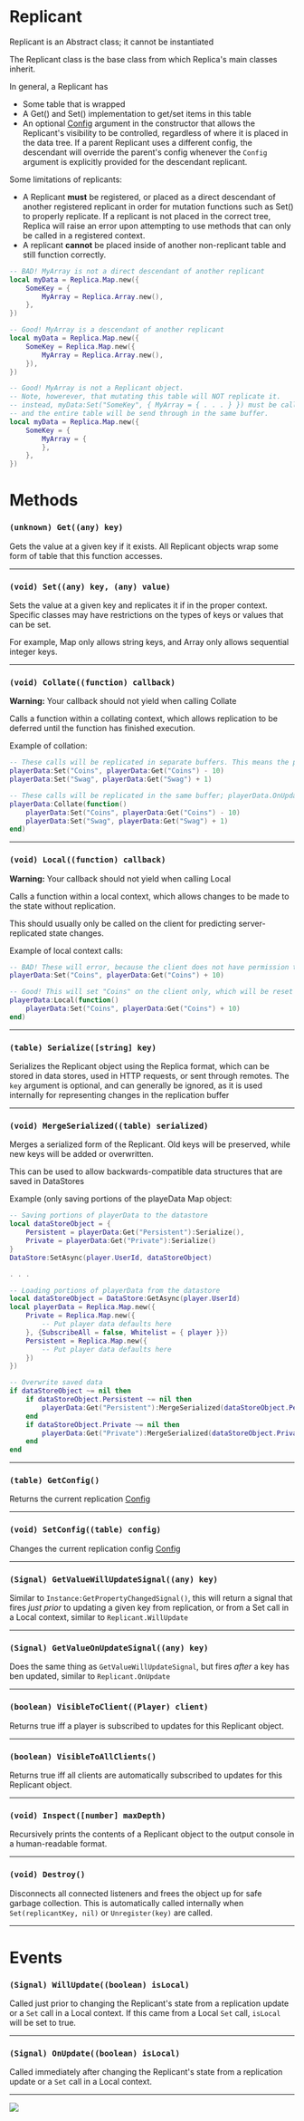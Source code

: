 # Replicant

Replicant is an Abstract class; it cannot be instantiated

The Replicant class is the base class from which Replica's main classes inherit.

In general, a Replicant has
- Some table that is wrapped
- A Get() and Set() implementation to get/set items in this table
- An optional [Config](https://github.com/headjoe3/Replica/blob/master/docs/Config.md) argument in the constructor that allows the Replicant's visibility to be controlled, regardless of where it is placed in the data tree. If a parent Replicant uses a different config, the descendant will override the parent's config whenever the `Config` argument is explicitly provided for the descendant replicant.

Some limitations of replicants:
- A Replicant **must** be registered, or placed as a direct descendant of another registered replicant in order for mutation functions such as Set() to properly replicate. If a replicant is not placed in the correct tree, Replica will raise an error upon attempting to use methods that can only be called in a registered context.
- A replicant **cannot** be placed inside of another non-replicant table and still function correctly.

```lua
-- BAD! MyArray is not a direct descendant of another replicant
local myData = Replica.Map.new({
    SomeKey = {
        MyArray = Replica.Array.new(),
    },
})
```

```lua
-- Good! MyArray is a descendant of another replicant
local myData = Replica.Map.new({
    SomeKey = Replica.Map.new({
        MyArray = Replica.Array.new(),
    }),
})
```

```lua
-- Good! MyArray is not a Replicant object.
-- Note, howerever, that mutating this table will NOT replicate it.
-- instead, myData:Set("SomeKey", { MyArray = { . . . } }) must be called,
-- and the entire table will be send through in the same buffer.
local myData = Replica.Map.new({
    SomeKey = {
        MyArray = {
        },
    },
})
```

# Methods

### `(unknown) Get((any) key)`

Gets the value at a given key if it exists. All Replicant objects wrap some form of table that this function accesses.

----

### `(void) Set((any) key, (any) value)`

Sets the value at a given key and replicates it if in the proper context. Specific classes may have restrictions on the types of keys or values that can be set.

For example, Map only allows string keys, and Array only allows sequential integer keys.

----

### `(void) Collate((function) callback)`

__Warning:__ Your callback should not yield when calling Collate

Calls a function within a collating context, which allows replication to be deferred until the function has finished execution.

Example of collation:
```lua
-- These calls will be replicated in separate buffers. This means the player will see a delay between when Coins updates and when Swag updates. playerData.OnUpdate will be fired twice.
playerData:Set("Coins", playerData:Get("Coins") - 10)
playerData:Set("Swag", playerData:Get("Swag") + 1)

-- These calls will be replicated in the same buffer; playerData.OnUpdate will only be fired once, and the client will see both values updated at the same time.
playerData:Collate(function()
    playerData:Set("Coins", playerData:Get("Coins") - 10)
    playerData:Set("Swag", playerData:Get("Swag") + 1)
end)
```

----

### `(void) Local((function) callback)`

__Warning:__ Your callback should not yield when calling Local

Calls a function within a local context, which allows changes to be made to the state without replication.

This should usually only be called on the client for predicting server-replicated state changes.

Example of local context calls:
```lua
-- BAD! These will error, because the client does not have permission to replicate playerData to the server
playerData:Set("Coins", playerData:Get("Coins") + 10)

-- Good! This will set "Coins" on the client only, which will be reset only when the server replicates an overridding value for Coins to the client.
playerData:Local(function()
    playerData:Set("Coins", playerData:Get("Coins") + 10)
end)
```

----

### `(table) Serialize([string] key)`

Serializes the Replicant object using the Replica format, which can be stored in data stores, used in HTTP requests, or sent through remotes. The `key` argument is optional, and can generally be ignored, as it is used internally for representing changes in the replication buffer

----

### `(void) MergeSerialized((table) serialized)`

Merges a serialized form of the Replicant. Old keys will be preserved, while new keys will be added or overwritten.

This can be used to allow backwards-compatible data structures that are saved in DataStores

Example (only saving portions of the playeData Map object:
```lua
-- Saving portions of playerData to the datastore
local dataStoreObject = {
    Persistent = playerData:Get("Persistent"):Serialize(),
    Private = playerData:Get("Private"):Serialize()
}
DataStore:SetAsync(player.UserId, dataStoreObject)

. . . 

-- Loading portions of playerData from the datastore
local dataStoreObject = DataStore:GetAsync(player.UserId)
local playerData = Replica.Map.new({
    Private = Replica.Map.new({
        -- Put player data defaults here
    }, {SubscribeAll = false, Whitelist = { player }})
    Persistent = Replica.Map.new({
        -- Put player data defaults here
    })
})

-- Overwrite saved data
if dataStoreObject ~= nil then
    if dataStoreObject.Persistent ~= nil then
        playerData:Get("Persistent"):MergeSerialized(dataStoreObject.Persistent)
    end
    if dataStoreObject.Private ~= nil then
        playerData:Get("Private"):MergeSerialized(dataStoreObject.Private)
    end
end
```

----

### `(table) GetConfig()`

Returns the current replication [Config](https://github.com/headjoe3/Replica/blob/master/docs/Config.md)

----

### `(void) SetConfig((table) config)`

Changes the current replication config [Config](https://github.com/headjoe3/Replica/blob/master/docs/Config.md)

----

### `(Signal) GetValueWillUpdateSignal((any) key)`

Similar to `Instance:GetPropertyChangedSignal()`, this will return a signal that fires _just prior_ to updating a given key from replication, or from a Set call in a Local context, similar to `Replicant.WillUpdate`

----

### `(Signal) GetValueOnUpdateSignal((any) key)`

Does the same thing as `GetValueWillUpdateSignal`, but fires _after_ a key has ben updated, similar to `Replicant.OnUpdate`

----

### `(boolean) VisibleToClient((Player) client)`

Returns true iff a player is subscribed to updates for this Replicant object.

----

### `(boolean) VisibleToAllClients()`

Returns true iff all clients are automatically subscribed to updates for this Replicant object.

----

### `(void) Inspect([number] maxDepth)`

Recursively prints the contents of a Replicant object to the output console in a human-readable format.

----

### `(void) Destroy()`

Disconnects all connected listeners and frees the object up for safe garbage collection. This is automatically called internally when `Set(replicantKey, nil)` or `Unregister(key)` are called.

----

# Events

### `(Signal) WillUpdate((boolean) isLocal)`

Called just prior to changing the Replicant's state from a replication update or a `Set` call in a Local context. If this came from a Local `Set` call, `isLocal` will be set to true.

----

### `(Signal) OnUpdate((boolean) isLocal)`

Called immediately after changing the Replicant's state from a replication update or a `Set` call in a Local context.

----

![](https://github.com/headjoe3/Replica/blob/master/Replicant.png)
